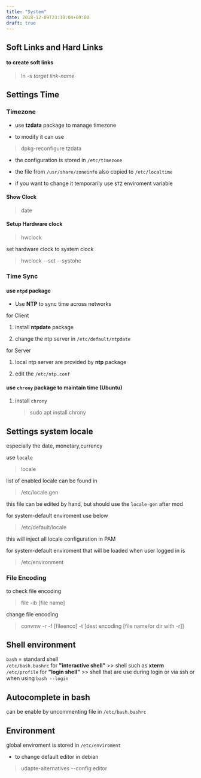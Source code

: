 ```yaml
---
title: "System"
date: 2018-12-09T23:10:04+09:00
draft: true
---
```

## Soft Links and Hard Links
#### to create soft links

> ln -s *target* *link-name*

## Settings Time 

### Timezone

* use **tzdata** package to manage timezone

* to modify it can use 

> dpkg-reconfigure tzdata

* the configuration is stored in `/etc/timezone`

* the file from `/usr/share/zoneinfo` also copied to `/etc/localtime`

* if you want to change it temporarily use `$TZ` enviroment variable

#### Show Clock

> date 


#### Setup Hardware clock

> hwclock

set hardware clock to system clock

> hwclock --set --systohc

### Time Sync

#### use `ntpd` package

* Use **NTP** to sync time across networks

for Client 

1. install **ntpdate** package

2. change the ntp server in `/etc/default/ntpdate`

for Server

1. local ntp server are provided by **ntp** package

2. edit the `/etc/ntp.conf` 

#### use `chrony` package to maintain time (Ubuntu)

1. install `chrony`
	> sudo apt install chrony



## Settings system locale
especially the date, monetary,currency

use `locale`

> locale 

list of enabled locale can be found in 

> /etc/locale.gen

this file can be edited by hand, but should use the `locale-gen` after mod

for system-default enviroment use below

> /etc/default/locale

this will inject all locale configuration in PAM

for system-default enviroment that will be loaded when user logged in is 

> /etc/environment


### File Encoding

to check file encoding

> file -ib [file name]

change file encoding

> convmv  -r -f [fileenco] -t [dest encoding [file name/or dir with -r]]

## Shell environment 

`bash` = standard shell  
`/etc/bash.bashrc` for **"interactive shell"** >> shell such as **xterm**  
`/etc/profile` for **"login shell"** >> shell that are use during login or via ssh or when using `bash --login`

## Autocomplete in bash
can be enable by uncommenting file in `/etc/bash.bashrc`

## Environment

global enviroment is stored in `/etc/enviroment`

* to change default editor in debian 

> udapte-alternatives --config editor



